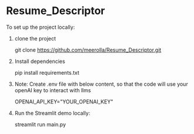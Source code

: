 # Resume_Descriptor

To set up the project locally:

1. clone the project

   git clone https://github.com/meerolla/Resume_Descriptor.git

2. Install dependencies

   pip install requirements.txt

3. Note: Create .env file with below content, so that the code will use your openAI key to interact with llms

   OPENAI_API_KEY="YOUR_OPENAI_KEY"

4. Run the Streamlit demo locally:

   streamlit run main.py



